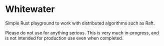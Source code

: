 # Whitewater

Simple Rust playground to work with distributed algorithms such as Raft.

Please do not use for anything serious. This is very much in-progress, and is not intended for production use even when
completed.
